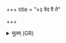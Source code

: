 +++
title = "०३ वेद वै ते"

+++
<details><summary>मूलम् (GR)</summary>

+++(PSK 20.21.3)+++वेद वै ते सभे नाम  
सुभद्रासि सरस्वति ।  
अथो ये ते सभासदस्  
ते मे सन्तु सुवाचसः ॥
</details>